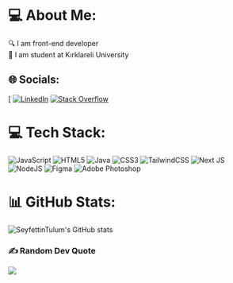 # 💻 About Me:
🔍 I am front-end developer <br>🎒 I am student at Kırklareli University


## 🌐 Socials:
[ [![LinkedIn](https://img.shields.io/badge/LinkedIn-%230077B5.svg?logo=linkedin&logoColor=white)](https://www.linkedin.com/in/seyfettin-tulum-2885091b9/) [![Stack Overflow](https://img.shields.io/badge/-Stackoverflow-FE7A16?logo=stack-overflow&logoColor=white)](https://stackoverflow.com/users/17822291/seyfettin-tulum) 

# 💻 Tech Stack:
![JavaScript](https://img.shields.io/badge/javascript-%23323330.svg?style=for-the-badge&logo=javascript&logoColor=%23F7DF1E) ![HTML5](https://img.shields.io/badge/html5-%23E34F26.svg?style=for-the-badge&logo=html5&logoColor=white) ![Java](https://img.shields.io/badge/java-%23ED8B00.svg?style=for-the-badge&logo=java&logoColor=white) ![CSS3](https://img.shields.io/badge/css3-%231572B6.svg?style=for-the-badge&logo=css3&logoColor=white) ![TailwindCSS](https://img.shields.io/badge/tailwindcss-%2338B2AC.svg?style=for-the-badge&logo=tailwind-css&logoColor=white)  ![Next JS](https://img.shields.io/badge/Next-black?style=for-the-badge&logo=next.js&logoColor=white) ![NodeJS](https://img.shields.io/badge/node.js-6DA55F?style=for-the-badge&logo=node.js&logoColor=white) ![Figma](https://img.shields.io/badge/figma-%23F24E1E.svg?style=for-the-badge&logo=figma&logoColor=white) ![Adobe Photoshop](https://img.shields.io/badge/adobephotoshop-%2331A8FF.svg?style=for-the-badge&logo=adobephotoshop&logoColor=white)  <br/>
# 📊 GitHub Stats:
![SeyfettinTulum's GitHub stats](https://github-readme-streak-stats.herokuapp.com/?user=brtsyf&theme=react&hide_border=true)<br/>
### ✍️ Random Dev Quote
![](https://quotes-github-readme.vercel.app/api?type=horizontal&theme=tokyonight)

<!-- Proudly created with GPRM ( https://gprm.itsvg.in ) -->
